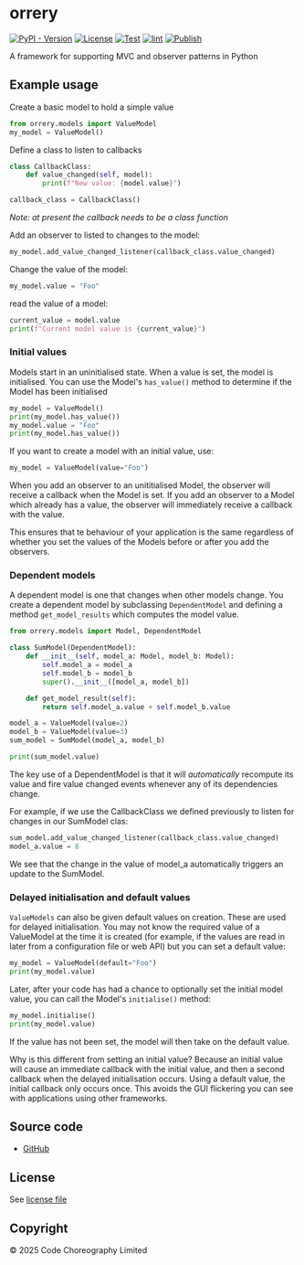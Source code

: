 # orrery

[![PyPI - Version](https://img.shields.io/pypi/v/orrery)](https://pypi.org/project/pyreporting/)
[![License](https://img.shields.io/github/license/CodeChoreography/orrery)](https://github.com/CodeChoreography/orrery/blob/main/LICENSE)
[![Test](https://github.com/CodeChoreography/orrery/actions/workflows/test.yml/badge.svg)](https://github.com/CodeChoreography/orrery/actions/workflows/test.yml)
[![lint](https://github.com/CodeChoreography/orrery/actions/workflows/lint.yml/badge.svg)](https://github.com/CodeChoreography/orrery/actions/workflows/lint.yml)
[![Publish](https://github.com/CodeChoreography/orrery/actions/workflows/publish.yml/badge.svg)](https://github.com/CodeChoreography/orrery/actions/workflows/publish.yml)

A framework for supporting MVC and observer patterns in Python

## Example usage

Create a basic model to hold a simple value
```python
from orrery.models import ValueModel
my_model = ValueModel()
```
Define a class to listen to callbacks
```python
class CallbackClass:
    def value_changed(self, model):
        print(f"New value: {model.value}")

callback_class = CallbackClass()
```
_Note: at present the callback needs to be a class function_

Add an observer to listed to changes to the model:
```python
my_model.add_value_changed_listener(callback_class.value_changed)
```

Change the value of the model:
```python
my_model.value = "Foo"
```

read the value of a model:
```python
current_value = model.value
print(f"Current model value is {current_value}")
```

### Initial values
Models start in an uninitialised state. When a value is set, the model is
initialised. You can use the Model's `has_value()` method to determine if the
Model has been initialised
```python
my_model = ValueModel()
print(my_model.has_value())
my_model.value = "Foo"
print(my_model.has_value())
```


If you want to create a model with 
an initial value, use:
```python
my_model = ValueModel(value="Foo")
```
When you add an observer to an unititialised Model, the observer will 
receive a callback when the Model is set. If you add an observer to a Model 
which already has a value, the observer will immediately receive a callback with
the value.

This ensures that te behaviour of your application is the same 
regardless of whether you set the values of the Models before or after you add
the observers.

### Dependent models

A dependent model is one that changes when other models change.
You create a dependent model by subclassing `DependentModel` and defining a
method `get_model_results` which computes the model value.
```python
from orrery.models import Model, DependentModel

class SumModel(DependentModel):
    def __init__(self, model_a: Model, model_b: Model):
        self.model_a = model_a
        self.model_b = model_b
        super().__init__([model_a, model_b])

    def get_model_result(self):
        return self.model_a.value + self.model_b.value

model_a = ValueModel(value=2)
model_b = ValueModel(value=3)
sum_model = SumModel(model_a, model_b)

print(sum_model.value)
```

The key use of a DependentModel is that it will _automatically_ recompute its
value and fire value changed events whenever any of its dependencies change.

For example, if we use the CallbackClass we defined previously to listen for
changes in our SumModel clas:

```python
sum_model.add_value_changed_listener(callback_class.value_changed)
model_a.value = 8
```

We see that the change in the value of model_a automatically triggers an 
update to the SumModel.

### Delayed initialisation and default values

`ValueModels` can also be given default values on creation. These are used for
delayed initialisation. You may not know the required value of a ValueModel at 
the time it is created (for example, if the values are read in later from a 
configuration file or web API) but you can set a default value:
```python
my_model = ValueModel(default="Foo")
print(my_model.value)
```
Later, after your code has had a chance to optionally set the initial model 
value, you can call the Model's `initialise()` method:   
```python
my_model.initialise()
print(my_model.value)
```
If the value has not been set, the model will then take on the default value.

Why is this different from setting an initial value? Because an initial value
will cause an immediate callback with the initial value, and then a second 
callback when the delayed initialisation occurs. Using a default value, the
initial callback only occurs once. This avoids the GUI flickering you can see 
with applications using other frameworks. 

## Source code
- [GitHub](https://github.com/CodeChoreography/orrery)

## License

See [license file](https://github.com/CodeChoreography/orrery/blob/main/LICENSE)

## Copyright

&copy; 2025 Code Choreography Limited
